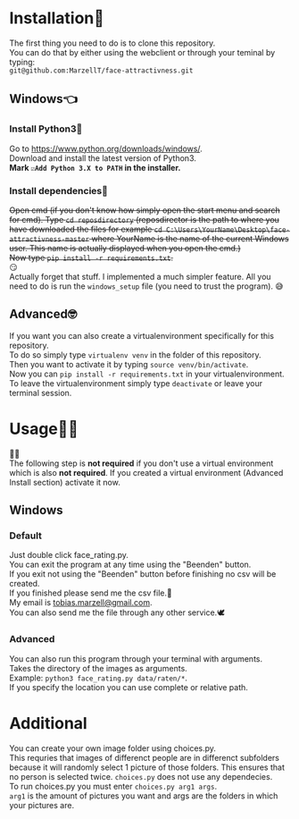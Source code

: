 # Installation:nail_care:

The first thing you need to do is to clone this repository.        
You can do that by either using the webclient or through your teminal by typing:       
`git@github.com:MarzellT/face-attractivness.git`      

## Windows:point_left:
### Install Python3🐍
Go to <https://www.python.org/downloads/windows/>.    
Download and install the latest version of Python3.   
**Mark `☑️Add Python 3.X to PATH` in the installer.**    

### Install dependencies🤨
~~Open cmd (if you don't know how simply open the start menu and search for cmd).
Type `cd reposdirectory` (reposdirector is the path to where you have downloaded the files
for example `cd C:\Users\YourName\Desktop\face-attractivness-master` where YourName is 
the name of the current Windows user. This name is actually displayed when you open the cmd.)     
Now type `pip install -r requirements.txt`.~~   
😏      
Actually forget that stuff. I implemented a much simpler feature. All you need to do is
run the `windows_setup` file (you need to trust the program).
😅

## Advanced🤓
If you want you can also create a virtualenvironment specifically for this repository.      
To do so simply type `virtualenv venv` in the folder of this repository.      
Then you want to activate it by typing `source venv/bin/activate`.     
Now you can `pip install -r requirements.txt` in your virtualenvironment.    
To leave the virtualenvironment simply type `deactivate` or leave your terminal session.     

# Usage👩‍💻  
🚶‍♂️      
The following step is **not required** if you don't use a virtual environment which is also **not required**.
If you created a virtual environment (Advanced Install section) activate it now.

## Windows
### Default
Just double click face_rating.py.     
You can exit the program at any time using the "Beenden" button.      
If you exit not using the "Beenden" button before finishing no csv will be created.    
If you finished please send me the csv file.💌     
My email is <tobias.marzell@gmail.com>.     
You can also send me the file through any other service.🕊

### Advanced
You can also run this program through your terminal with arguments.    
Takes the directory of the images as arguments.     
Example: `python3 face_rating.py data/raten/*`.     
If you specify the location you can use complete or relative path.       

# Additional
You can create your own image folder using choices.py.     
This requries that images of differenct people are in differenct subfolders
because it will randomly select 1 picture of those folders. This ensures that
no person is selected twice.
`choices.py` does not use any dependecies.    
To run choices.py you must enter `choices.py arg1 args`.     
`arg1` is the amount of pictures you want and args are the folders in which your pictures are.    
